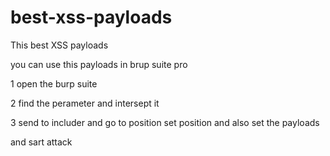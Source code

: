 # best-xss-payloads
This best XSS payloads


you can use this payloads in brup suite pro 

1 open the burp suite 

2 find the perameter and intersept it 

3 send to includer and go to position set position and also set the payloads 

and sart attack
